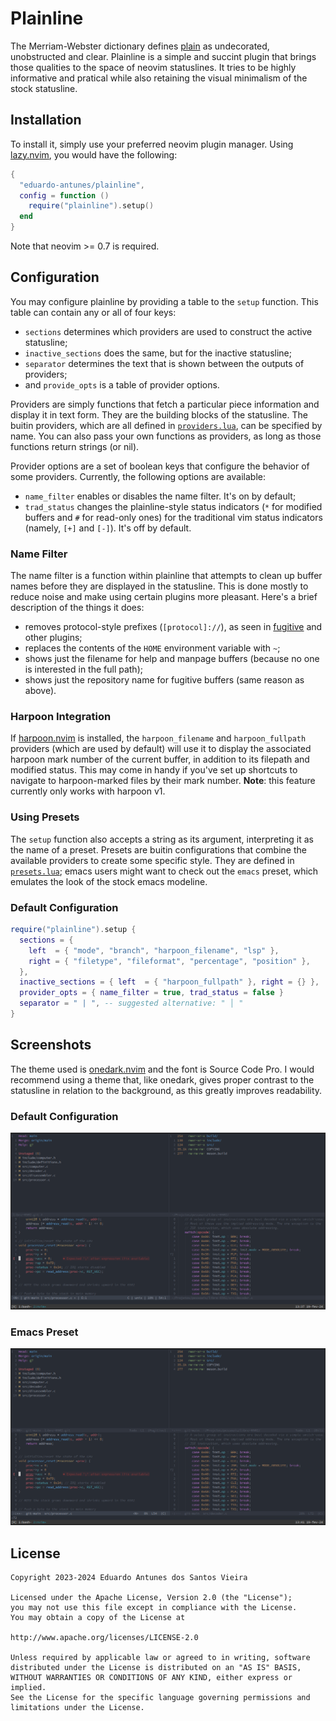 # Plainline

The Merriam-Webster dictionary defines [plain](https://www.merriam-webster.com/dictionary/plain) as undecorated, unobstructed and clear.
Plainline is a simple and succint plugin that brings those qualities to the space of neovim statuslines. It tries to be highly informative
and pratical while also retaining the visual minimalism of the stock statusline.

## Installation

To install it, simply use your preferred neovim plugin manager. Using [lazy.nvim](https://github.com/folke/lazy.nvim), you would have the following:

```lua
{
  "eduardo-antunes/plainline",
  config = function ()
    require("plainline").setup()
  end
}
```

Note that neovim >= 0.7 is required.

## Configuration

You may configure plainline by providing a table to the `setup` function. This table can contain any or all of four keys:

- `sections` determines which providers are used to construct the active statusline;
- `inactive_sections` does the same, but for the inactive statusline;
- `separator` determines the text that is shown between the outputs of providers;
- and `provide_opts` is a table of provider options.

Providers are simply functions that fetch a particular piece information and display it in text form. They are the building blocks of the statusline. The buitin
providers, which are all defined in [`providers.lua`](./lua/plainline/providers.lua), can be specified by name. You can also pass your own functions as providers,
as long as those functions return strings (or nil).

Provider options are a set of boolean keys that configure the behavior of some providers. Currently, the following options are available:

- `name_filter` enables or disables the name filter. It's on by default;
- `trad_status` changes the plainline-style status indicators (`*` for modified buffers and `#` for read-only ones) for the traditional vim status indicators (namely, `[+]` and `[-]`). It's off by default.

### Name Filter

The name filter is a function within plainline that attempts to clean up buffer names before they are displayed in the statusline. This is done mostly to reduce
noise and make using certain plugins more pleasant. Here's a brief description of the things it does:

- removes protocol-style prefixes (`[protocol]://`), as seen in [fugitive](https://github.com/tpope/vim-fugitive) and other plugins;
- replaces the contents of the `HOME` environment variable with `~`;
- shows just the filename for help and manpage buffers (because no one is interested in the full path);
- shows just the repository name for fugitive buffers (same reason as above).

### Harpoon Integration

If [harpoon.nvim](https://github.com/ThePrimeagen/harpoon) is installed, the `harpoon_filename` and `harpoon_fullpath` providers (which are used by default) will
use it to display the associated harpoon mark number of the current buffer, in addition to its filepath and modified status. This may come in handy if you've set up
shortcuts to navigate to harpoon-marked files by their mark number. **Note**: this feature currently only works with harpoon v1.

### Using Presets

The `setup` function also accepts a string as its argument, interpreting it as the name of a preset. Presets are buitin configurations that combine the available
providers to create some specific style. They are defined in [`presets.lua`](./lua/plainline/presets.lua); emacs users might want to check out the `emacs` preset,
which emulates the look of the stock emacs modeline.

### Default Configuration

```lua
require("plainline").setup {
  sections = {
    left  = { "mode", "branch", "harpoon_filename", "lsp" },
    right = { "filetype", "fileformat", "percentage", "position" },
  },
  inactive_sections = { left  = { "harpoon_fullpath" }, right = {} },
  provider_opts = { name_filter = true, trad_status = false }
  separator = " | ", -- suggested alternative: " │ "
}
```

## Screenshots

The theme used is [onedark.nvim](https://github.com/navarasu/onedark.nvim) and the font is Source Code Pro. I would recommend using a theme that, like onedark, gives
proper contrast to the statusline in relation to the background, as this greatly improves readability.

### Default Configuration

![plainline-default](/static/plainline-default.png?raw=true "Default configuration")

### Emacs Preset

![plainline-emacs](/static/plainline-emacs.png?raw=true "Emacs preset")

## License

```
Copyright 2023-2024 Eduardo Antunes dos Santos Vieira

Licensed under the Apache License, Version 2.0 (the "License");
you may not use this file except in compliance with the License.
You may obtain a copy of the License at

http://www.apache.org/licenses/LICENSE-2.0

Unless required by applicable law or agreed to in writing, software
distributed under the License is distributed on an "AS IS" BASIS,
WITHOUT WARRANTIES OR CONDITIONS OF ANY KIND, either express or implied.
See the License for the specific language governing permissions and
limitations under the License.
```
